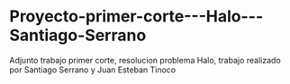 # Proyecto-primer-corte---Halo---Santiago-Serrano
Adjunto trabajo primer corte, resolucion problema Halo, trabajo realizado por Santiago Serrano y Juan Esteban Tinoco
